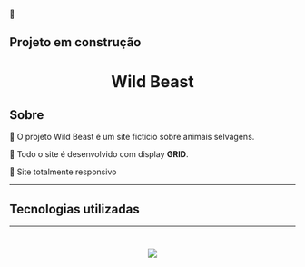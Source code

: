 🚧 <h2>Projeto em construção</h2>

<h1 align='center'> Wild Beast</h1>

## Sobre

🐻 O projeto Wild Beast é um site fictício sobre animais selvagens.

🚩 Todo o site é desenvolvido com display <b>GRID</b>.

📱 Site totalmente responsivo

---

## Tecnologias utilizadas

---

<h1 align='center' >
<img src='https://ik.imagekit.io/Willx/wild_vDpl7zliz.jpg?ik-sdk-version=javascript-1.4.3&updatedAt=1653076757357'>
</h1>